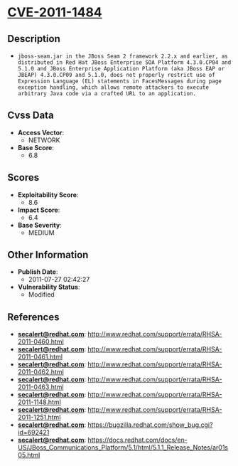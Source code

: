 
# [CVE-2011-1484](https://cve.mitre.org/cgi-bin/cvename.cgi?name=CVE-2011-1484)

## Description

- `jboss-seam.jar in the JBoss Seam 2 framework 2.2.x and earlier, as distributed in Red Hat JBoss Enterprise SOA Platform 4.3.0.CP04 and 5.1.0 and JBoss Enterprise Application Platform (aka JBoss EAP or JBEAP) 4.3.0.CP09 and 5.1.0, does not properly restrict use of Expression Language (EL) statements in FacesMessages during page exception handling, which allows remote attackers to execute arbitrary Java code via a crafted URL to an application.`

## Cvss Data

- **Access Vector**:
  - NETWORK
- **Base Score**:
  - 6.8

## Scores

- **Exploitability Score**:
  - 8.6
- **Impact Score**:
  - 6.4
- **Base Severity**:
  - MEDIUM

## Other Information

- **Publish Date**:
  - 2011-07-27 02:42:27
- **Vulnerability Status**:
  - Modified

## References

- **secalert@redhat.com**: http://www.redhat.com/support/errata/RHSA-2011-0460.html
- **secalert@redhat.com**: http://www.redhat.com/support/errata/RHSA-2011-0461.html
- **secalert@redhat.com**: http://www.redhat.com/support/errata/RHSA-2011-0462.html
- **secalert@redhat.com**: http://www.redhat.com/support/errata/RHSA-2011-0463.html
- **secalert@redhat.com**: http://www.redhat.com/support/errata/RHSA-2011-1148.html
- **secalert@redhat.com**: http://www.redhat.com/support/errata/RHSA-2011-1251.html
- **secalert@redhat.com**: https://bugzilla.redhat.com/show_bug.cgi?id=692421
- **secalert@redhat.com**: https://docs.redhat.com/docs/en-US/JBoss_Communications_Platform/5.1/html/5.1.1_Release_Notes/ar01s05.html
